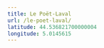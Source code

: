 ```yaml
---
title: Le Poët-Laval
url: /le-poet-laval/
latitude: 44.536821700000004
longitude: 5.0145615
---
```

